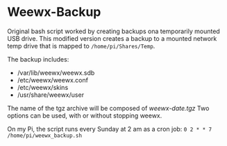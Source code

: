 # Weewx-Backup
Original bash script worked by creating backups ona temporarily mounted USB drive. This modified version creates a backup to a mounted network temp drive that is mapped to `/home/pi/Shares/Temp`.

The backup includes:
- /var/lib/weewx/weewx.sdb
- /etc/weewx/weewx.conf
- /etc/weewx/skins
- /usr/share/weewx/user

The name of the tgz archive will be composed of *weewx-date.tgz*
Two options can be used, with or without stopping weewx.

On my Pi, the script runs every Sunday at 2 am as a cron job:
`0 2 * * 7 /home/pi/weewx_backup.sh`
